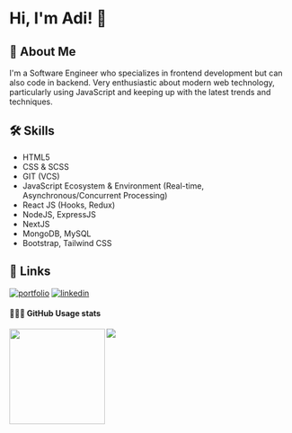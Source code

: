 <!--
**adiansyahputra/adiansyahputra** is a ✨ _special_ ✨ repository because its `README.md` (this file) appears on your GitHub profile.

Here are some ideas to get you started:

- 🔭 I’m currently working on ...
- 🌱 I’m currently learning ...
- 👯 I’m looking to collaborate on ...
- 🤔 I’m looking for help with ...
- 💬 Ask me about ...
- 📫 How to reach me: ...
- 😄 Pronouns: ...
- ⚡ Fun fact: ...
-->
# Hi, I'm Adi! 👋

## 🚀 About Me
I'm a Software Engineer who specializes in frontend development but can also code in backend. Very enthusiastic about modern web technology, particularly using JavaScript and keeping up with the latest trends and techniques.

## 🛠 Skills
- HTML5
- CSS & SCSS
- GIT (VCS)
- JavaScript Ecosystem & Environment (Real-time, Asynchronous/Concurrent Processing)
- React JS (Hooks, Redux)
- NodeJS, ExpressJS
- NextJS
- MongoDB, MySQL
- Bootstrap, Tailwind CSS


## 🔗 Links
[![portfolio](https://img.shields.io/badge/my_portfolio-000?style=for-the-badge&logo=ko-fi&logoColor=white)](https://adi-portfolio.vercel.app/)
[![linkedin](https://img.shields.io/badge/linkedin-0A66C2?style=for-the-badge&logo=linkedin&logoColor=white)](https://www.linkedin.com/in/adiansyah-putra-b36312158/)

<div>
  <h4>👨🏻‍💻 GitHub Usage stats</h4>
  <img height="170" align="left" src="https://github-readme-stats.vercel.app/api?username=adiansyahputra&count_private=true&include_all_commits=true" />
  <img src="https://github-readme-stats.vercel.app/api/top-langs/?username=adiansyahputra&layout=compact" />
</div>
          
